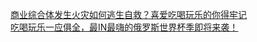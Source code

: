   
[商业综合体发生火灾如何逃生自救？喜爱吃喝玩乐的你得牢记](http://www.dianyue.me/archives/345/54wwhav0eq6q709y/)  
[吃喝玩乐一应俱全，最IN最嗨的俄罗斯世界杯季即将来袭！](http://www.dianyue.me/archives/654/1jf6jyjg9hdxejnd/)